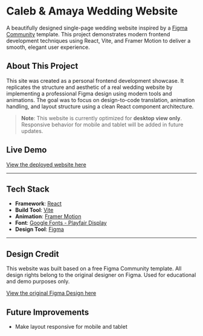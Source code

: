 # Caleb & Amaya Wedding Website

A beautifully designed single-page wedding website inspired by a [Figma Community](https://www.figma.com/community) template. This project demonstrates modern frontend development techniques using React, Vite, and Framer Motion to deliver a smooth, elegant user experience.

## About This Project

This site was created as a personal frontend development showcase. It replicates the structure and aesthetic of a real wedding website by implementing a professional Figma design using modern tools and animations. The goal was to focus on design-to-code translation, animation handling, and layout structure using a clean React component architecture.

> **Note**: This website is currently optimized for **desktop view only**. Responsive behavior for mobile and tablet will be added in future updates.

## Live Demo

[View the deployed website here](https://wedding-website-wine.vercel.app/)  

---

## Tech Stack

- **Framework**: [React](https://reactjs.org/)
- **Build Tool**: [Vite](https://vitejs.dev/)
- **Animation**: [Framer Motion](https://www.framer.com/motion/)
- **Font**: [Google Fonts - Playfair Display](https://fonts.google.com/specimen/Playfair+Display)
- **Design Tool**: [Figma](https://figma.com)
  
---

## Design Credit

  This website was built based on a free Figma Community template.
  All design rights belong to the original designer on Figma. Used for educational and demo purposes only.

[View the original Figma Design here](https://www.figma.com/design/PKeJP4tE6yhf1cmdnVZILb/Wedding-Webflow-Template--Community-?node-id=460-4325&p=f&t=HhjogtR4LS10WYhj-0)  

## Future Improvements
- Make layout responsive for mobile and tablet

